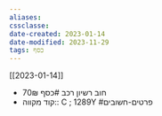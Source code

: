 ```yaml
---
aliases: 
cssclasse: 
date-created: 2023-01-14
date-modified: 2023-11-29
tags: כסף
---
```


[[2023-01-14]]
- 70₪ חוב רשיון רכב #כסף 
- קוד מקווה:: C ; 1289Y #פרטים-חשובים 